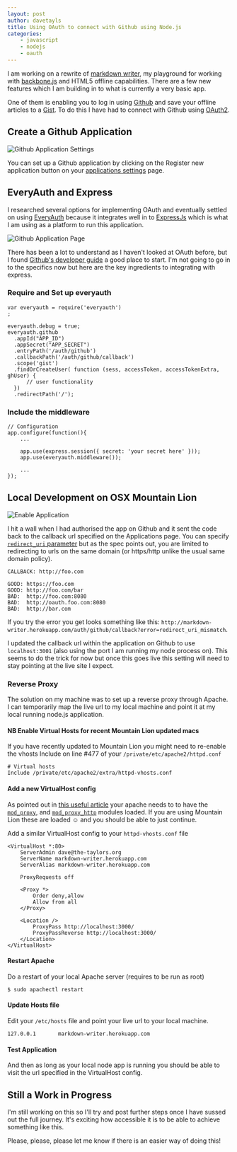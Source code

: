 ```yaml
---
layout: post
author: davetayls
title: Using OAuth to connect with Github using Node.js
categories:
    - javascript
    - nodejs
    - oauth
---
```


I am working on a rewrite of [markdown writer](http://markdown-writer.herokuapp.com), my playground for working with [backbone.js](http://documentcloud.github.com/backbone/) and HTML5 offline capabilities. There are a few new features which I am building in to what is currently a very basic app.

One of them is enabling you to log in using [Github](http://github.com) and save your offline articles to a [Gist](http://gist.github.com). To do this I have had to connect with Github using [OAuth2](http://oauth.net/).

Create a Github Application
--

![Github Application Settings](https://lh6.googleusercontent.com/-3QP5zBkGjWw/UHH2vcZLW6I/AAAAAAAArao/Vgd7q7Dbgbk/s800/Screen%2520Shot%25202012-10-07%2520at%252022.08.31.png)

You can set up a Github application by clicking on the Register new application button on your [applications settings](https://github.com/settings/applications) page.

EveryAuth and Express
--

I researched several options for implementing OAuth and eventually settled on using [EveryAuth](http://everyauth.com/#other-modules/github-oauth) because it integrates well in to [ExpressJs](http://expressjs.com) which is what I am using as a platform to run this application.

![Github Application Page](https://lh5.googleusercontent.com/-MRR8bYu_20Q/UHH2vbka-RI/AAAAAAAAras/HHZQqmBNj78/s800/Screen%2520Shot%25202012-10-07%2520at%252022.11.56.png)

There has been a lot to understand as I haven't looked at OAuth before, but I found [Github's developer guide](http://developer.github.com/v3/oauth/) a good place to start. I'm not going to go in to the specifics now but here are the key ingredients to integrating with express.

### Require and Set up everyauth


    var everyauth = require('everyauth')
    ;

    everyauth.debug = true;
    everyauth.github
      .appId("APP_ID")
      .appSecret("APP_SECRET")
      .entryPath('/auth/github')
      .callbackPath('/auth/github/callback')
      .scope('gist')
      .findOrCreateUser( function (sess, accessToken, accessTokenExtra, ghUser) {
          // user functionality
      })
      .redirectPath('/');

### Include the middleware

    // Configuration
    app.configure(function(){
        ...

        app.use(express.session({ secret: 'your secret here' }));
        app.use(everyauth.middleware());

        ...
    });


Local Development on OSX Mountain Lion
--

![Enable Application](https://lh6.googleusercontent.com/-9Qpv28Q_fPQ/UHH2vfVPbXI/AAAAAAAArak/OWmE3BUVvVo/s800/Screen%2520Shot%25202012-10-07%2520at%252021.06.15.png)

I hit a wall when I had authorised the app on Github and it sent the code back to the callback url specified on the Applications page. You can specify [`redirect_uri` parameter](http://developer.github.com/v3/oauth/#redirect-urls) but as the spec points out, you are limited to redirecting to urls on the same domain (or https/http unlike the usual same domain policy).

    CALLBACK: http://foo.com

    GOOD: https://foo.com
    GOOD: http://foo.com/bar
    BAD:  http://foo.com:8080
    BAD:  http://oauth.foo.com:8080
    BAD:  http://bar.com

If you try the error you get looks something like this: `http://markdown-writer.herokuapp.com/auth/github/callback?error=redirect_uri_mismatch`.

I updated the callback url within the application on Github to use `localhost:3001` (also using the port I am running my node process on). This seems to do the trick for now but once this goes live this setting will need to stay pointing at the live site I expect.

### Reverse Proxy
The solution on my machine was to set up a reverse proxy through Apache. I can temporarily map the live url to my local machine and point it at my local running node.js application.

#### NB Enable Virtual Hosts for recent Mountain Lion updated macs
If you have recently updated to Mountain Lion you might need to re-enable the vhosts Include on line #477 of your `/private/etc/apache2/httpd.conf`

    # Virtual hosts
    Include /private/etc/apache2/extra/httpd-vhosts.conf

#### Add a new VirtualHost config
As pointed out in [this useful article](http://thatextramile.be/blog/2012/01/hosting-a-node-js-site-through-apache) your apache needs to to have the [`mod_proxy`](http://httpd.apache.org/docs/2.2/mod/mod_proxy.html), and [`mod_proxy_http`](http://httpd.apache.org/docs/2.2/mod/mod_proxy_http.html) modules loaded. If you are using Mountain Lion these are loaded ☺ and you should be able to just continue.

Add a similar VirtualHost config to your `httpd-vhosts.conf` file

    <VirtualHost *:80>
        ServerAdmin dave@the-taylors.org
        ServerName markdown-writer.herokuapp.com
        ServerAlias markdown-writer.herokuapp.com

        ProxyRequests off

        <Proxy *>
            Order deny,allow
            Allow from all
        </Proxy>

        <Location />
            ProxyPass http://localhost:3000/
            ProxyPassReverse http://localhost:3000/
        </Location>
    </VirtualHost>

#### Restart Apache
Do a restart of your local Apache server (requires to be run as root)

    $ sudo apachectl restart

#### Update Hosts file
Edit your `/etc/hosts` file and point your live url to your local machine.

    127.0.0.1       markdown-writer.herokuapp.com


#### Test Application
And then as long as your local node app is running you should be able to visit the url specified in the VirtualHost config.


Still a Work in Progress
--

I'm still working on this so I'll try and post further steps once I have sussed out the full journey. It's exciting how accessible it is to be able to achieve something like this.

Please, please, please let me know if there is an easier way of doing this!

